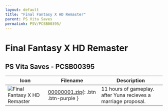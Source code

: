 ```yaml
---
layout: default
title: "Final Fantasy X HD Remaster"
parent: PS Vita Saves
permalink: PSV/PCSB00395/
---
```

# Final Fantasy X HD Remaster

## PS Vita Saves - PCSB00395

| Icon | Filename | Description |
|------|----------|-------------|
| ![Final Fantasy X HD Remaster](https://github.com/bucanero/apollo-vita/raw/main/sce_sys/icon0.png) | [00000001.zip](00000001.zip){: .btn .btn-purple } | 11 hours of gameplay. after Yuna recieves a marriage proposal.  |
